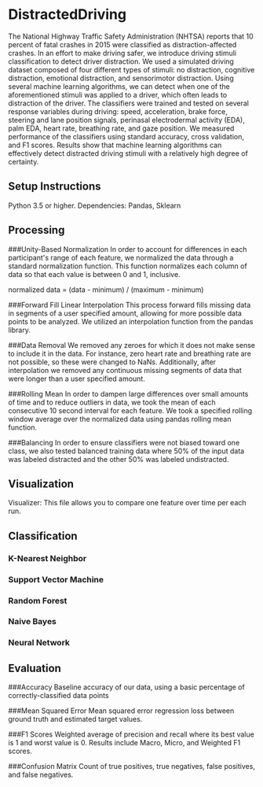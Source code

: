 # DistractedDriving
The National Highway Traffic Safety Administration (NHTSA) reports that 10 percent of fatal crashes in 2015 were classified as distraction-affected crashes. In an effort to make driving safer, we introduce driving stimuli classification to detect driver distraction. We used a simulated driving dataset composed of four different types of stimuli: no distraction, cognitive distraction, emotional distraction, and sensorimotor distraction. Using several machine learning algorithms, we can detect when one of the aforementioned stimuli was applied to a driver, which often leads to distraction of the driver. The classifiers were trained and tested on several response variables during driving: speed, acceleration, brake force, steering and lane position signals, perinasal electrodermal activity (EDA), palm EDA, heart rate, breathing rate, and gaze position. We measured performance of the classifiers using standard accuracy, cross validation, and F1 scores. Results show that machine learning algorithms can effectively detect distracted driving stimuli with a relatively high degree of certainty.

## Setup Instructions
Python 3.5 or higher. 
Dependencies: Pandas, Sklearn

## Processing 
###Unity-Based Normalization
In order to account for differences in each participant's range of each feature, we normalized the data through a standard normalization function. This function normalizes each column of data so that each value is between 0 and 1, inclusive.

normalized data = (data - minimum) / (maximum - minimum)

###Forward Fill Linear Interpolation
This process forward fills missing data in segments of a user specified amount, allowing for more possible data points to be analyzed. We utilized an interpolation function from the pandas library. 

###Data Removal
We removed any zeroes for which it does not make sense to include it in the data. For instance, zero heart rate and breathing rate are not possible, so these were changed to NaNs. Additionally, after interpolation we removed any continuous missing segments of data that were longer than a user specified amount.

###Rolling Mean
In order to dampen large differences over small amounts of time and to reduce outliers in data, we took the mean of each consecutive 10 second interval for each feature. We took a specified rolling window average over the normalized data using pandas rolling mean function.

###Balancing
In order to ensure classifiers were not biased toward one class, we also tested balanced training data where 50% of the input data was labeled distracted and the other 50% was labeled undistracted.​

## Visualization
Visualizer:
This file allows you to compare one feature over time per each run.

## Classification
### K-Nearest Neighbor
### Support Vector Machine
### Random Forest
### Naive Bayes
### Neural Network

## Evaluation
###Accuracy
Baseline accuracy of our data, using a basic percentage of correctly-classified data points

###Mean Squared Error
Mean squared error regression loss between ground truth and estimated target values.

###F1 Scores
Weighted average of precision and recall where its best value is 1 and worst value is 0. Results include Macro, Micro, and Weighted F1 scores.

###Confusion Matrix
Count of true positives, true negatives, false positives, and false negatives.
